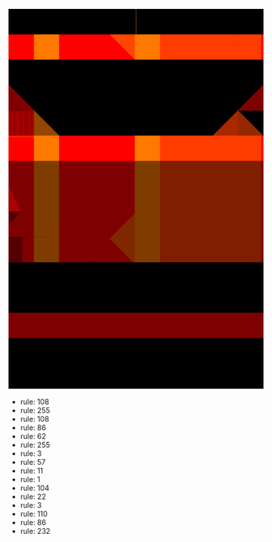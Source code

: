 ![photo](./output.png) 
 * rule: 108
* rule: 255
* rule: 108
* rule: 86
* rule: 62
* rule: 255
* rule: 3
* rule: 57
* rule: 11
* rule: 1
* rule: 104
* rule: 22
* rule: 3
* rule: 110
* rule: 86
* rule: 232

